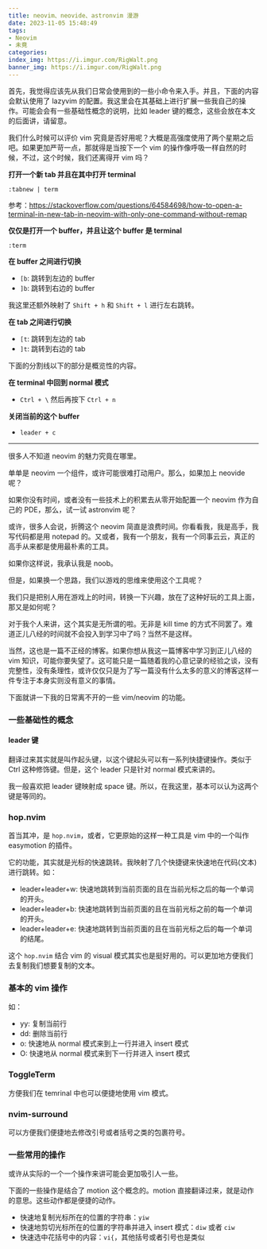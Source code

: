 ```yaml
---
title: neovim、neovide、astronvim 漫游
date: 2023-11-05 15:48:49
tags:
- Neovim
- 未竟
categories:
index_img: https://i.imgur.com/RigWalt.png
banner_img: https://i.imgur.com/RigWalt.png
---
```


首先，我觉得应该先从我们日常会使用到的一些小命令来入手。并且，下面的内容会默认使用了 lazyvim 的配置。我这里会在其基础上进行扩展一些我自己的操作。可能会会有一些基础性概念的说明，比如 leader 键的概念，这些会放在本文的后面讲，请留意。

我们什么时候可以评价 vim 究竟是否好用呢？大概是高强度使用了两个星期之后吧。如果更加严苛一点，那就得是当按下一个 vim 的操作像呼吸一样自然的时候，不过，这个时候，我们还离得开 vim 吗？

**打开一个新 tab 并且在其中打开 terminal**

```shell
:tabnew | term
```

参考：<https://stackoverflow.com/questions/64584698/how-to-open-a-terminal-in-new-tab-in-neovim-with-only-one-command-without-remap>

**仅仅是打开一个 buffer，并且让这个 buffer 是 terminal**

```shell
:term
```

**在 buffer 之间进行切换**

- `[b`: 跳转到左边的 buffer
- `]b`: 跳转到右边的 buffer

我这里还额外映射了 `Shift + h` 和 `Shift + l` 进行左右跳转。

**在 tab 之间进行切换**

- `[t`: 跳转到左边的 tab
- `]t`: 跳转到右边的 tab

下面的分割线以下的部分是概览性的内容。

**在 terminal 中回到 normal 模式**

- `Ctrl + \` 然后再按下 `Ctrl + n`

**关闭当前的这个 buffer**

- `leader + c`

----------

很多人不知道 neovim 的魅力究竟在哪里。

单单是 neovim 一个组件，或许可能很难打动用户。那么，如果加上 neovide 呢？

如果你没有时间，或者没有一些技术上的积累去从零开始配置一个 neovim 作为自己的 PDE，那么，试一试 astronvim 呢？

或许，很多人会说，折腾这个 neovim 简直是浪费时间。你看看我，我是高手，我写代码都是用 notepad 的。又或者，我有一个朋友，我有一个同事云云，真正的高手从来都是使用最朴素的工具。

如果你这样说，我承认我是 noob。

但是，如果换一个思路，我们以游戏的思维来使用这个工具呢？

我们只是把别人用在游戏上的时间，转换一下兴趣，放在了这种好玩的工具上面，那又是如何呢？

对于我个人来讲，这个其实是无所谓的啦。无非是 kill time 的方式不同罢了。难道正儿八经的时间就不会投入到学习中了吗？当然不是这样。

当然，这也是一篇不正经的博客。如果你想从我这一篇博客中学习到正儿八经的 vim 知识，可能你要失望了。这可能只是一篇随着我的心意记录的经验之谈，没有完整性，没有条理性，或许仅仅只是为了写一篇没有什么太多的意义的博客这样一件专注于本身实则没有意义的事情。

下面就讲一下我的日常离不开的一些 vim/neovim 的功能。

### 一些基础性的概念

#### leader 键

翻译过来其实就是叫作起头键，以这个键起头可以有一系列快捷键操作。类似于 Ctrl 这种修饰键。但是，这个 leader 只是针对 normal 模式来讲的。

我一般喜欢把 leader 键映射成 space 键。所以，在我这里，基本可以认为这两个键是等同的。

### hop.nvim

首当其冲，是 `hop.nvim`，或者，它更原始的这样一种工具是 vim 中的一个叫作 easymotion 的插件。

它的功能，其实就是光标的快速跳转。我映射了几个快捷键来快速地在代码(文本)进行跳转。如：

- leader+leader+w: 快速地跳转到当前页面的且在当前光标之后的每一个单词的开头。
- leader+leader+b: 快速地跳转到当前页面的且在当前光标之前的每一个单词的开头。
- leader+leader+e: 快速地跳转到当前页面的且在当前光标之后的每一个单词的结尾。

这个 `hop.nvim` 结合 vim 的 visual 模式其实也是挺好用的。可以更加地方便我们去复制我们想要复制的文本。

### 基本的 vim 操作

如：

- yy: 复制当前行
- dd: 删除当前行
- o: 快速地从 normal 模式来到上一行并进入 insert 模式
- O: 快速地从 normal 模式来到下一行并进入 insert 模式

### ToggleTerm

方便我们在 temrinal 中也可以便捷地使用 vim 模式。

### nvim-surround

可以方便我们便捷地去修改引号或者括号之类的包裹符号。

### 一些常用的操作

或许从实际的一个一个操作来讲可能会更加吸引人一些。

下面的一些操作是结合了 motion 这个概念的。motion 直接翻译过来，就是动作的意思。这些动作都是便捷的动作。

- 快速地复制光标所在的位置的字符串：`yiw`
- 快速地剪切光标所在的位置的字符串并进入 insert 模式：`diw` 或者 `ciw`
- 快速选中花括号中的内容：`vi{`，其他括号或者引号也是类似



